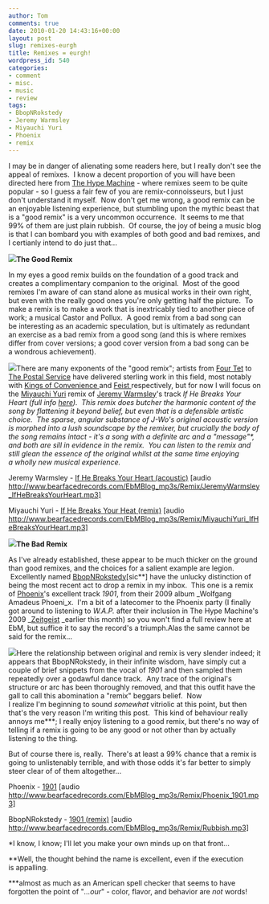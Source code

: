 ```yaml
---
author: Tom
comments: true
date: 2010-01-20 14:43:16+00:00
layout: post
slug: remixes-eurgh
title: Remixes = eurgh!
wordpress_id: 540
categories:
- comment
- misc.
- music
- review
tags:
- BbopNRokstedy
- Jeremy Warmsley
- Miyauchi Yuri
- Phoenix
- remix
---
```


I may be in danger of alienating some readers here, but I really don't see the appeal of remixes.  I know a decent proportion of you will have been directed here from [The Hype Machine](http://hypem.com/) - where remixes seem to be quite popular - so I guess a fair few of you are remix-connoisseurs, but I just don't understand it myself.  Now don't get me wrong, a good remix can be an enjoyable listening experience, but stumbling upon the mythic beast that is a "good remix" is a very uncommon occurrence.  It seems to me that 99% of them are just plain rubbish.  Of course, the joy of being a music blog is that I can bombard you with examples of both good and bad remixes, and I certianly intend to do just that...

**[![](http://eatenbymonsters.files.wordpress.com/2010/01/j_wo.jpg?w=150)](http://eatenbymonsters.files.wordpress.com/2010/01/j_wo.jpg)The Good Remix**

In my eyes a good remix builds on the foundation of a good track and creates a complimentary companion to the original.  Most of the good remixes I'm aware of can stand alone as musical works in their own right, but even with the really good ones you're only getting half the picture.  To make a remix is to make a work that is inextricably tied to another piece of work; a musical Castor and Pollux.  A good remix from a bad song can be interesting as an academic speculation, but is ultimately as redundant an exercise as a bad remix from a good song (and this is where remixes differ from cover versions; a good cover version from a bad song can be a wondrous achievement).

[![](http://eatenbymonsters.files.wordpress.com/2010/01/miyauchiyuri.jpg?w=150)](http://eatenbymonsters.files.wordpress.com/2010/01/miyauchiyuri.jpg)There are many exponents of the "good remix"; artists from [Four Tet](http://www.fourtet.net/) to [The Postal Service](http://www.postalservicemusic.net/) have delivered sterling work in this field, most notably with [Kings of Convenience ](http://www.kingsofconvenience.com/)and [Feist ](http://www.listentofeist.com/)respectively, but for now I will focus on the [Miyauchi Yuri](http://www.miyauchiyuri.com/bio.html) remix of [Jeremy Warmsley](http://www.jeremywarmsley.com)'s track _If He Breaks Your Heart (full info [here](http://www.jeremywarmsley.com/heart/)).  This remix does butcher the harmonic content of the song by flattening it beyond belief, but even that is a defensible artistic choice.  The sparse, angular substance of J-Wo's original acoustic version is morphed into a lush soundscape by the remixer, but crucially the body of the song remains intact - it's a song with a definite arc and a "message"*, and both are sill in evidence in the remix.  You can listen to the remix and still glean the essence of the original whilst at the same time enjoying a wholly new musical experience._

Jeremy Warmsley - [If He Breaks Your Heart (acoustic)](http://www.bearfacedrecords.com/EbMBlog_mp3s/Remix/JeremyWarmsley_IfHeBreaksYourHeart.mp3) [audio http://www.bearfacedrecords.com/EbMBlog_mp3s/Remix/JeremyWarmsley_IfHeBreaksYourHeart.mp3]

Miyauchi Yuri - [If He Breaks Your Heat (remix)](http://www.bearfacedrecords.com/EbMBlog_mp3s/Remix/MiyauchiYuri_IfHeBreaksYourHeart.mp3) [audio http://www.bearfacedrecords.com/EbMBlog_mp3s/Remix/MiyauchiYuri_IfHeBreaksYourHeart.mp3]

[![](http://eatenbymonsters.files.wordpress.com/2010/01/phoenix_album_cover1.jpg?w=150)](http://eatenbymonsters.files.wordpress.com/2010/01/phoenix_album_cover1.jpg)**The Bad Remix**

As I've already established, these appear to be much thicker on the ground than good remixes, and the choices for a salient example are legion.  Excellently named [BbopNRokstedy](http://www.myspace.com/bbopnrokstedy)[sic**] have the unlucky distinction of being the most recent act to drop a remix in my inbox.  This one is a remix of [Phoenix](http://www.wearephoenix.com/)'s excellent track _1901_, from their 2009 album _Wolfgang Amadeus Phoeni_x.  I'm a bit of a latecomer to the Phoenix party (I finally got around to listening to _W.A.P._ after their inclusion in The Hype Machine's 2009 _[Zeitgeist](http://hypem.com/#/zeitgeist/2009) _earlier this month) so you won't find a full review here at EbM, but suffice it to say the record's a triumph.Alas the same cannot be said for the remix...

[![](http://eatenbymonsters.files.wordpress.com/2010/01/bbopnrokstedy1.jpg?w=112)](http://eatenbymonsters.files.wordpress.com/2010/01/bbopnrokstedy1.jpg)Here the relationship between original and remix is very slender indeed; it appears that BbopNRokstedy, in their infinite wisdom, have simply cut a couple of brief snippets from the vocal of _1901_ and then sampled them repeatedly over a godawful dance track.  Any trace of the original's structure or arc has been thoroughly removed, and that this outfit have the gall to call this abomination a "remix" beggars belief.  Now I realize I'm beginning to sound _somewhat_ vitriolic at this point, but then that's the very reason I'm writing this post.  This kind of behaviour really annoys me***; I really enjoy listening to a good remix, but there's no way of telling if a remix is going to be any good or not other than by actually listening to the thing.

But of course there is, really.  There's at least a 99% chance that a remix is going to unlistenably terrible, and with those odds it's far better to simply steer clear of of them altogether...

Phoenix - [1901](http://www.bearfacedrecords.com/EbMBlog_mp3s/Remix/Phoenix_1901.mp3) [audio http://www.bearfacedrecords.com/EbMBlog_mp3s/Remix/Phoenix_1901.mp3]

BbopNRokstedy - [1901 (remix)](http://www.bearfacedrecords.com/EbMBlog_mp3s/Remix/Rubbish.mp3) [audio http://www.bearfacedrecords.com/EbMBlog_mp3s/Remix/Rubbish.mp3]

*I know, I know; I'll let you make your own minds up on that front...

**Well, the thought behind the name is excellent, even if the execution is appalling.

***almost as much as an American spell checker that seems to have forgotten the point of "_...our_" - color, flavor, and behavior are _not_ words!
